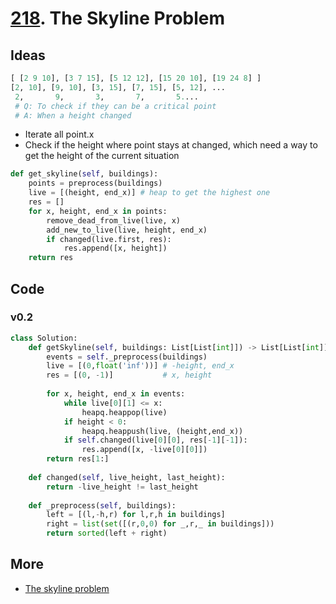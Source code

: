 # [218](https://leetcode.com/problems/the-skyline-problem/). The Skyline Problem

## Ideas

``` python 
[ [2 9 10], [3 7 15], [5 12 12], [15 20 10], [19 24 8] ] 
[2, 10], [9, 10], [3, 15], [7, 15], [5, 12], ...
 2,       9,       3,       7,       5....  
 # Q: To check if they can be a critical point
 # A: When a height changed
```

* Iterate all point.x 
* Check if the height where point stays at changed, which need a way to get the height of the current situation   

``` python 
def get_skyline(self, buildings):
	points = preprocess(buildings)
	live = [(height, end_x)] # heap to get the highest one
	res = []
	for x, height, end_x in points:
		remove_dead_from_live(live, x)
		add_new_to_live(live, height, end_x)
		if changed(live.first, res): 
			res.append([x, height])
	return res
```


## Code 

### v0.2

``` python
class Solution:
    def getSkyline(self, buildings: List[List[int]]) -> List[List[int]]:
        events = self._preprocess(buildings)  
        live = [(0,float('inf'))] # -height, end_x
        res = [(0, -1)]           # x, height
        
        for x, height, end_x in events:
            while live[0][1] <= x:
                heapq.heappop(live)
            if height < 0:
                heapq.heappush(live, (height,end_x))
            if self.changed(live[0][0], res[-1][-1]):
                res.append([x, -live[0][0]])
        return res[1:]
    
    def changed(self, live_height, last_height):
        return -live_height != last_height
    
    def _preprocess(self, buildings):
        left = [(l,-h,r) for l,r,h in buildings]
        right = list(set([(r,0,0) for _,r,_ in buildings]))
        return sorted(left + right)
```

## More 

* [The skyline problem](https://briangordon.github.io/2014/08/the-skyline-problem.html)